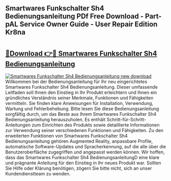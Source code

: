 ## Smartwares Funkschalter Sh4 Bedienungsanleitung PDf Free Download - Part-pAL Service Owner Guide - User Repair Edition Kr8na

# <h2><a href="http://df5d9wa.blite.top/?on=Smartwares+Funkschalter+Sh4+Bedienungsanleitung">🔗Download 👉🔴 Smartwares Funkschalter Sh4 Bedienungsanleitung</a></h2>

[![Smartwares Funkschalter Sh4 Bedienungsanleitung new download](https://i.imgur.com/lujVjoI.png)](http://df5d9wa.blite.top/?on=Smartwares+Funkschalter+Sh4+Bedienungsanleitung)
Willkommen bei der Bedienungsanleitung für Ihr neu eingerichtetes Smartwares Funkschalter Sh4 Bedienungsanleitung. Dieser umfassende Leitfaden soll Ihnen den Einstieg in Ihr Produkt erleichtern und Ihnen ein gründliches Verständnis seiner Merkmale, Funktionen und Fähigkeiten vermitteln. Sie finden klare Anweisungen für Installation, Verwendung, Wartung und Fehlerbehebung. Bitte lesen Sie diese Bedienungsanleitung sorgfältig durch, um das Beste aus Ihrem Smartwares Funkschalter Sh4 Bedienungsanleitung herauszuholen. Es enthält Schritt-für-Schritt-Anleitungen zum Einrichten des Produkts sowie detaillierte Informationen zur Verwendung seiner verschiedenen Funktionen und Fähigkeiten. Zu den erweiterten Funktionen von Smartwares Funkschalter Sh4 Bedienungsanleitung gehören Augmented Reality, anpassbare Profile, automatische Software-Updates und Spracherkennung, auf die alle über die Benutzeroberfläche zugegriffen und angepasst werden können. Wir hoffen, dass das Smartwares Funkschalter Sh4 BedienungsanleitungD eine klare und prägnante Anleitung für den Einstieg in Ihr neues Produkt war. Sollten Sie Hilfe oder Klärung benötigen, zögern Sie bitte nicht, sich an unser Kundendienstteam zu wenden.
